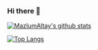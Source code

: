 ### Hi there 👋

<!--
**MazlumAltay/MazlumAltay** is a ✨ _special_ ✨ repository because its `README.md` (this file) appears on your GitHub profile.

Here are some ideas to get you started:

- 🔭 I’m currently working on ...
- 🌱 I’m currently learning ...
- 👯 I’m looking to collaborate on ...
- 🤔 I’m looking for help with ...
- 💬 Ask me about ...
- 📫 How to reach me: ...
- 😄 Pronouns: ...
- ⚡ Fun fact: ...
-->
[![MazlumAltay's github stats](https://github-readme-stats.vercel.app/api?username=MazlumAltay1401&count_private=true&show_icons=true&theme=radical&hide_rank=false)](https://github.com/MazlumAltay)

[![Top Langs](https://github-readme-stats.vercel.app/api/top-langs/?username=MazlumAltay)](https://github.com/MazlumAltay)
